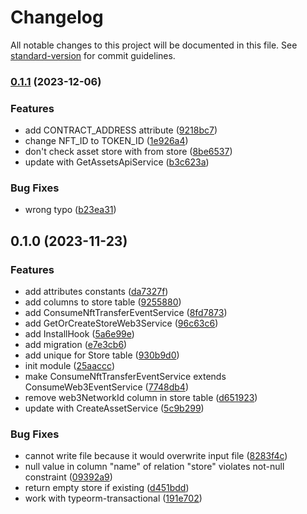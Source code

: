 # Changelog

All notable changes to this project will be documented in this file. See [standard-version](https://github.com/conventional-changelog/standard-version) for commit guidelines.

### [0.1.1](https://github.com/RoxaVN/roxavn/compare/v0.1.0...v0.1.1) (2023-12-06)

### Features

- add CONTRACT_ADDRESS attribute ([9218bc7](https://github.com/RoxaVN/roxavn/commit/9218bc7cb6d38f10fb6db356bd80c6661dcb859d))
- change NFT_ID to TOKEN_ID ([1e926a4](https://github.com/RoxaVN/roxavn/commit/1e926a44f272d3229bd14144e1918a1d0224bfa1))
- don't check asset store with from store ([8be6537](https://github.com/RoxaVN/roxavn/commit/8be653794b324b4aa9b91372db350208606fa5c0))
- update with GetAssetsApiService ([b3c623a](https://github.com/RoxaVN/roxavn/commit/b3c623aa7067c8cdfb586c47784d674de99afad9))

### Bug Fixes

- wrong typo ([b23ea31](https://github.com/RoxaVN/roxavn/commit/b23ea312273349691845970e486213209f134d1c))

## 0.1.0 (2023-11-23)

### Features

- add attributes constants ([da7327f](https://github.com/RoxaVN/roxavn/commit/da7327f58f7d788af2d38ad076ca3c1ccc3f5268))
- add columns to store table ([9255880](https://github.com/RoxaVN/roxavn/commit/9255880e08edee4b97e3978e83f6c29114796d43))
- add ConsumeNftTransferEventService ([8fd7873](https://github.com/RoxaVN/roxavn/commit/8fd7873a23bb3a350a5e90a5f97c791785c66439))
- add GetOrCreateStoreWeb3Service ([96c63c6](https://github.com/RoxaVN/roxavn/commit/96c63c6659ff09900a4a95d0408e47f7f6450b77))
- add InstallHook ([5a6e99e](https://github.com/RoxaVN/roxavn/commit/5a6e99efd6f5bae39cdba5615ff651a7459459c5))
- add migration ([e7e3cb6](https://github.com/RoxaVN/roxavn/commit/e7e3cb6cc6568517a7ce3a2e25e13347f08b754b))
- add unique for Store table ([930b9d0](https://github.com/RoxaVN/roxavn/commit/930b9d095471489d5869b650ca8bf40061f39aa4))
- init module ([25aaccc](https://github.com/RoxaVN/roxavn/commit/25aaccc866e81295dad74e592a26dc59c3173d87))
- make ConsumeNftTransferEventService extends ConsumeWeb3EventService ([7748db4](https://github.com/RoxaVN/roxavn/commit/7748db42b3d67e1ee9cdc3c41e6a3f7699a9b1c1))
- remove web3NetworkId column in store table ([d651923](https://github.com/RoxaVN/roxavn/commit/d651923ebb43c4b7a0816b0f9b3e9e2b82ebf395))
- update with CreateAssetService ([5c9b299](https://github.com/RoxaVN/roxavn/commit/5c9b29931f86a40fc066f2d4efca5a12f2e478b2))

### Bug Fixes

- cannot write file because it would overwrite input file ([8283f4c](https://github.com/RoxaVN/roxavn/commit/8283f4cf61b74e9b6a64c2455d92cab70006a17f))
- null value in column "name" of relation "store" violates not-null constraint ([09392a9](https://github.com/RoxaVN/roxavn/commit/09392a901113ba01ef5da04c9d861947cf2a0232))
- return empty store if existing ([d451bdd](https://github.com/RoxaVN/roxavn/commit/d451bddf38a213a81c18a4906440d747d946b131))
- work with typeorm-transactional ([191e702](https://github.com/RoxaVN/roxavn/commit/191e7022847ede05d5e9b9002f237744141f8bff))
